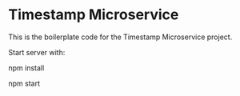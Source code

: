 # Timestamp Microservice

This is the boilerplate code for the Timestamp Microservice project.

Start server with:

npm install

npm start
